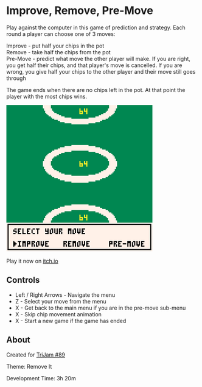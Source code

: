 # Improve, Remove, Pre-Move
Play against the computer in this game of prediction and strategy. Each round a player can choose one of 3 moves:

Improve - put half your chips in the pot  
Remove - take half the chips from the pot  
Pre-Move - predict what move the other player will make. If you are right,  you get half their chips, and that player's move is cancelled. If you are wrong, you give half your chips to the other player and their move still goes through

The game ends when there are no chips left in the pot. At that point the player with the most chips wins.

[![Gambling table with 3 piles of chips](screenshots/cover.png)](https://caterpillargames.itch.io/improve-remove-premove)

Play it now on [itch.io](https://caterpillargames.itch.io/improve-remove-premove)

## Controls
* Left / Right Arrows - Navigate the menu
* Z - Select your move from the menu
* X - Get back to the main menu if you are in the pre-move sub-menu
* X - Skip chip movement animation
* X - Start a new game if the game has ended




## About
Created for [TriJam #89](https://itch.io/jam/trijam-89/entries)

Theme: Remove It

Development Time: 3h 20m


